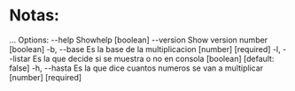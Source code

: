 # Notas:

...
Options:
  --help     Showhelp                                             [boolean]
   --version  Show version number                                   [boolean]
  -b, --base     Es la base de la multiplicacion             [number] [required]
  -l, --listar   Es la que decide si se muestra o no en consola
                                                      [boolean] [default: false]
  -h, --hasta    Es la que dice cuantos numeros se van a multiplicar
                                                             [number] [required]